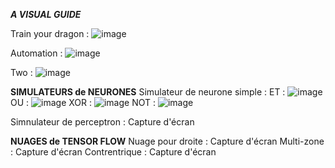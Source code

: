 ***A VISUAL GUIDE***

Train your dragon : 
![image](https://github.com/user-attachments/assets/ae3a10ad-6154-4ffc-a0de-a86c6b49a3e4)



Automation : 
![image](https://github.com/user-attachments/assets/81e25355-3664-4565-97c7-704565522251)



Two : 
![image](https://github.com/user-attachments/assets/88ba4e49-2e1d-45f3-8496-e712957bf7a1)


**SIMULATEURS de NEURONES**
Simulateur de neurone simple : ET : ![image](https://github.com/user-attachments/assets/179a6029-0189-4331-8471-776c74f16dbb)
OU : ![image](https://github.com/user-attachments/assets/632cf392-5a67-44b8-b0c9-cd1b0acc4968)
XOR : ![image](https://github.com/user-attachments/assets/89f36472-9e28-44cf-a449-c4ea589568d4)
NOT : ![image](https://github.com/user-attachments/assets/f2e15aed-ebdc-4b3f-ab47-5312faf4c4e3)


Simnulateur de perceptron : Capture d'écran

**NUAGES de TENSOR FLOW**
Nuage pour droite : Capture d'écran
Multi-zone : Capture d'écran
Contrentrique : Capture d'écran
